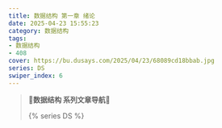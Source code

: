 ```yaml
---
title: 数据结构 第一章 绪论
date: 2025-04-23 15:55:23
category: 数据结构
tags:
- 数据结构
- 408
cover: https://bu.dusays.com/2025/04/23/68089cd18bbab.jpg
series: DS
swiper_index: 6
---
```


> **🚥数据结构 系列文章导航🚥**
>
> {% series DS %}
